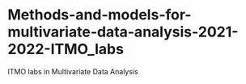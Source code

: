 # Methods-and-models-for-multivariate-data-analysis-2021-2022-ITMO_labs
ITMO labs in Multivariate Data Analysis
